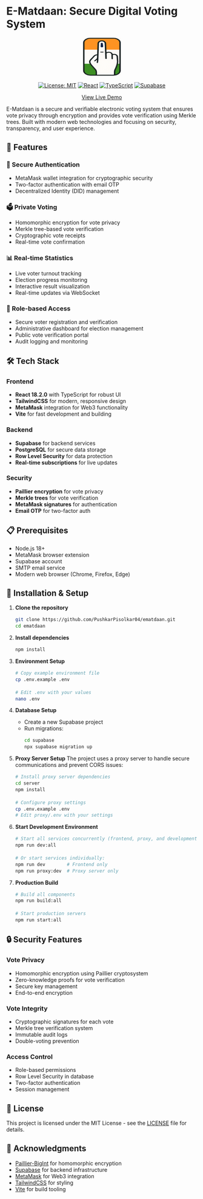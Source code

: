 # E-Matdaan: Secure Digital Voting System

<div align="center">

<img src="public/logo.png" alt="E-Matdaan Logo" width="100" height="100">

[![License: MIT](https://img.shields.io/badge/License-MIT-yellow.svg)](https://opensource.org/licenses/MIT)
[![React](https://img.shields.io/badge/React-18.2.0-blue.svg)](https://reactjs.org/)
[![TypeScript](https://img.shields.io/badge/TypeScript-5.2.2-blue.svg)](https://www.typescriptlang.org/)
[![Supabase](https://img.shields.io/badge/Supabase-2.39.7-green.svg)](https://supabase.com/)

[View Live Demo](https://ematdaan.vercel.app)

</div>

E-Matdaan is a secure and verifiable electronic voting system that ensures vote privacy through encryption and provides vote verification using Merkle trees. Built with modern web technologies and focusing on security, transparency, and user experience.

## 🚀 Features

### 🔐 Secure Authentication
- MetaMask wallet integration for cryptographic security
- Two-factor authentication with email OTP
- Decentralized Identity (DID) management

### 🗳️ Private Voting
- Homomorphic encryption for vote privacy
- Merkle tree-based vote verification
- Cryptographic vote receipts
- Real-time vote confirmation

### 📊 Real-time Statistics
- Live voter turnout tracking
- Election progress monitoring
- Interactive result visualization
- Real-time updates via WebSocket

### 👥 Role-based Access
- Secure voter registration and verification
- Administrative dashboard for election management
- Public vote verification portal
- Audit logging and monitoring

## 🛠️ Tech Stack

### Frontend
- **React 18.2.0** with TypeScript for robust UI
- **TailwindCSS** for modern, responsive design
- **MetaMask** integration for Web3 functionality
- **Vite** for fast development and building

### Backend
- **Supabase** for backend services
- **PostgreSQL** for secure data storage
- **Row Level Security** for data protection
- **Real-time subscriptions** for live updates

### Security
- **Paillier encryption** for vote privacy
- **Merkle trees** for vote verification
- **MetaMask signatures** for authentication
- **Email OTP** for two-factor auth

## 📋 Prerequisites

- Node.js 18+
- MetaMask browser extension
- Supabase account
- SMTP email service
- Modern web browser (Chrome, Firefox, Edge)

## 🔧 Installation & Setup

1. **Clone the repository**
   ```bash
   git clone https://github.com/PushkarPisolkar04/ematdaan.git
   cd ematdaan
   ```

2. **Install dependencies**
   ```bash
   npm install
   ```

3. **Environment Setup**
   ```bash
   # Copy example environment file
   cp .env.example .env
   
   # Edit .env with your values
   nano .env
   ```

4. **Database Setup**
   - Create a new Supabase project
   - Run migrations:
     ```bash
     cd supabase
     npx supabase migration up
     ```

5. **Proxy Server Setup**
   The project uses a proxy server to handle secure communications and prevent CORS issues:
   ```bash
   # Install proxy server dependencies
   cd server
   npm install
   
   # Configure proxy settings
   cp .env.example .env
   # Edit proxy/.env with your settings
   ```

6. **Start Development Environment**
   ```bash
   # Start all services concurrently (frontend, proxy, and development servers)
   npm run dev:all
   
   # Or start services individually:
   npm run dev        # Frontend only
   npm run proxy:dev  # Proxy server only
   ```

7. **Production Build**
   ```bash
   # Build all components
   npm run build:all
   
   # Start production servers
   npm run start:all
   ```

## 🔒 Security Features

### Vote Privacy
- Homomorphic encryption using Paillier cryptosystem
- Zero-knowledge proofs for vote verification
- Secure key management
- End-to-end encryption

### Vote Integrity
- Cryptographic signatures for each vote
- Merkle tree verification system
- Immutable audit logs
- Double-voting prevention

### Access Control
- Role-based permissions
- Row Level Security in database
- Two-factor authentication
- Session management


## 📄 License

This project is licensed under the MIT License - see the [LICENSE](LICENSE) file for details.

## 🙏 Acknowledgments

- [Paillier-BigInt](https://github.com/juanelas/paillier-bigint) for homomorphic encryption
- [Supabase](https://supabase.com) for backend infrastructure
- [MetaMask](https://metamask.io) for Web3 integration
- [TailwindCSS](https://tailwindcss.com) for styling
- [Vite](https://vitejs.dev) for build tooling
